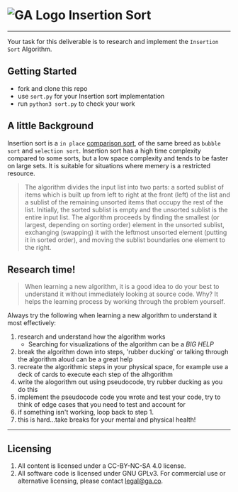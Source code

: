 # ![GA Logo](https://ga-dash.s3.amazonaws.com/production/assets/logo-9f88ae6c9c3871690e33280fcf557f33.png) Insertion Sort

---

Your task for this deliverable is to research and implement the `Insertion Sort` Algorithm.

## Getting Started

* fork and clone this repo
* use `sort.py` for your Insertion sort implementation
* run `python3 sort.py` to check your work

## A little Background

Insertion sort is a `in place` [comparison sort](https://en.wikipedia.org/wiki/Comparison_sort), of the same breed as `bubble sort` and `selection sort`. Insertion sort has a high time complexity compared to some sorts, but a low space complexity and tends to be faster on large sets. It is suitable for situations where memery is a restricted resource.

> The algorithm divides the input list into two parts: a sorted sublist of items which is built up from left to right at the front (left) of the list and a sublist of the remaining unsorted items that occupy the rest of the list.
> Initially, the sorted sublist is empty and the unsorted sublist is the entire input list. The algorithm proceeds by finding the smallest (or largest, depending on sorting order) element in the unsorted sublist, exchanging (swapping) it with the leftmost unsorted element (putting it in sorted order), and moving the sublist boundaries one element to the right.

## Research time!

> When learning a new algorithm, it is a good idea to do your best to understand it without immediately looking at source code. Why? It helps the learning process by working through the problem yourself. 

Always try the following when learning a new algorithm to understand it most effectively:

1. research and understand how the algorithm works
	* Searching for visualizations of the algorithm can be a _BIG HELP_
1. break the algorithm down into steps, 'rubber ducking' or talking through the algorithm aloud can be a great help
1. recreate the algorithmic steps in your physical space, for example use a deck of cards to execute each step of the alhgorithm
1. write the alogorithm out using pseudocode, try rubber ducking as you do this
1. implement the pseudocode code you wrote and test your code, try to think of edge cases that you need to test and account for
1. if something isn't working, loop back to step 1.
1. this is hard...take breaks for your mental and physical health!

---

## Licensing
1. All content is licensed under a CC-BY-NC-SA 4.0 license.
2. All software code is licensed under GNU GPLv3. For commercial use or alternative licensing, please contact legal@ga.co.
